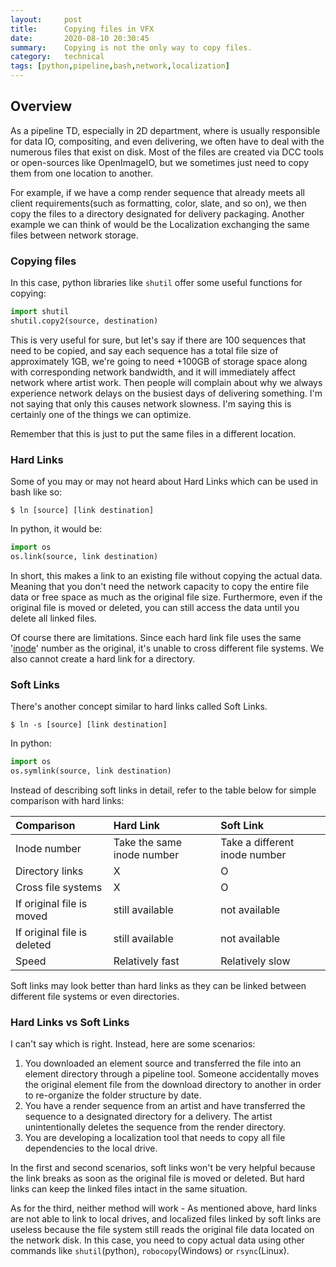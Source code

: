 ```yaml
---
layout:     post
title:      Copying files in VFX
date:       2020-08-10 20:30:45
summary:    Copying is not the only way to copy files.
category:   technical
tags: [python,pipeline,bash,network,localization]
---
```


## Overview
As a pipeline TD, especially in 2D department, where is usually responsible for data IO, compositing, and even delivering, we often have to deal with the numerous files that exist on disk. Most of the files are created via DCC tools or open-sources like OpenImageIO, but we sometimes just need to copy them from one location to another.

For example, if we have a comp render sequence that already meets all client requirements(such as formatting, color, slate, and so on), we then copy the files to a directory designated for delivery packaging. Another example we can think of would be the Localization exchanging the same files between network storage.

### Copying files
In this case, python libraries like `shutil` offer some useful functions for copying:
~~~ python
import shutil
shutil.copy2(source, destination) 
~~~
This is very useful for sure, but let's say if there are 100 sequences that need to be copied, and say each sequence has a total file size of approximately 1GB, we're going to need +100GB of storage space along with corresponding network bandwidth, and it will immediately affect network where artist work. Then people will complain about why we always experience network delays on the busiest days of delivering something. I'm not saying that only this causes network slowness. I'm saying this is certainly one of the things we can optimize.

 Remember that this is just to put the same files in a different location.


### Hard Links
Some of you may or may not heard about Hard Links which can be used in bash like so:
~~~ 
$ ln [source] [link destination]
~~~
In python, it would be:
~~~ python
import os
os.link(source, link destination)
~~~

In short, this makes a link to an existing file without copying the actual data. Meaning that you don't need the network capacity to copy the entire file data or free space as much as the original file size. Furthermore, even if the original file is moved or deleted, you can still access the data until you delete all linked files.

Of course there are limitations. Since each hard link file uses the same '[inode](https://en.wikipedia.org/wiki/Inode)' number as the original, it's unable to cross different file systems. We also cannot create a hard link for a directory. 

### Soft Links
There's another concept similar to hard links called Soft Links.
~~~ 
$ ln -s [source] [link destination]
~~~
In python:
~~~ python
import os
os.symlink(source, link destination)
~~~
 
 Instead of describing soft links in detail, refer to the table below for simple comparison with hard links:
 
|Comparison|Hard Link|Soft Link|
|:---|:---|:---|
|Inode number|Take the same inode number|Take a different inode number|
|Directory links|X|O|
|Cross file systems|X|O|
|If original file is moved|still available|not available|
|If original file is deleted|still available|not available|
|Speed|Relatively fast|Relatively slow|

Soft links may look better than hard links as they can be linked between different file systems or even directories.

### Hard Links vs Soft Links
I can't say which is right. Instead, here are some scenarios:

1. You downloaded an element source and transferred the file into an element directory through a pipeline tool. Someone accidentally moves the original element file from the download directory to another in order to re-organize the folder structure by date.
2. You have a render sequence from an artist and have transferred the sequence to a designated directory for a delivery. The artist unintentionally deletes the sequence from the render directory.
3. You are developing a localization tool that needs to copy all file dependencies to the local drive.

In the first and second scenarios, soft links won't be very helpful because the link breaks as soon as the original file is moved or deleted. But hard links can keep the linked files intact in the same situation. 

As for the third, neither method will work - As mentioned above, hard links are not able to link to local drives, and localized files linked by soft links are useless because the file system still reads the original file data located on the network disk. In this case, you need to copy actual data using other commands like `shutil`(python), `robocopy`(Windows) or `rsync`(Linux).
